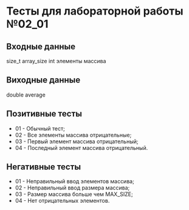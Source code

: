# Тесты для лабораторной работы №02_01

## Входные данные
size_t array_size
int элементы массива

## Виходные данные
double average

## Позитивные тесты
- 01 - Обычный тест;
- 02 - Все элементы массива отрицательные;
- 03 - Первый элемент массива отрицательный;
- 04 - Последный элемент массива отрицательный.

## Негативные тесты
- 01 - Неправильный ввод элементов массива;
- 02 - Неправильный ввод размера массива;
- 03 - Размер массива больше чем MAX_SIZE;
- 04 - Нет отрицательных элементов.